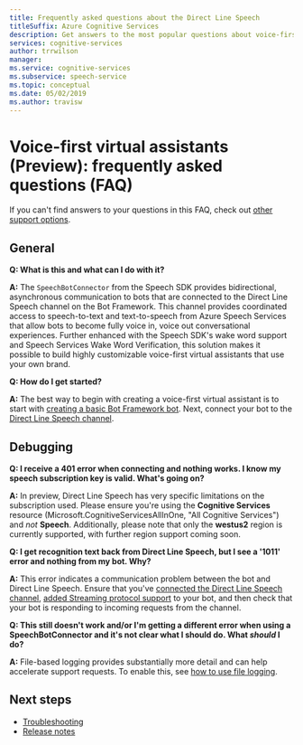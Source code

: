 ```yaml
---
title: Frequently asked questions about the Direct Line Speech
titleSuffix: Azure Cognitive Services
description: Get answers to the most popular questions about voice-first virtual assistants using the Direct Line Speech channel.
services: cognitive-services
author: trrwilson
manager: 
ms.service: cognitive-services
ms.subservice: speech-service
ms.topic: conceptual
ms.date: 05/02/2019
ms.author: travisw
---
```


# Voice-first virtual assistants (Preview): frequently asked questions (FAQ)

If you can't find answers to your questions in this FAQ, check out [other support options](support.md).

## General

**Q: What is this and what can I do with it?**

**A:** The `SpeechBotConnector` from the Speech SDK provides bidirectional, asynchronous communication to bots that are connected to the Direct Line Speech channel on the Bot Framework. This channel provides coordinated access to speech-to-text and text-to-speech from Azure Speech Services that allow bots to become fully voice in, voice out conversational experiences. Further enhanced with the Speech SDK's wake word support and Speech Services Wake Word Verification, this solution makes it possible to build highly customizable voice-first virtual assistants that use your own brand.

**Q: How do I get started?**

**A:** The best way to begin with creating a voice-first virtual assistant is to start with [creating a basic Bot Framework bot](https://docs.microsoft.com/en-us/azure/bot-service/bot-builder-tutorial-basic-deploy?view=azure-bot-service-4.0). Next, connect your bot to the [Direct Line Speech channel](https://docs.microsoft.com/en-us/azure/bot-service/bot-service-channel-connect-directlinespeech.md).

## Debugging

**Q: I receive a 401 error when connecting and nothing works. I know my speech subscription key is valid. What's going on?**

**A:** In preview, Direct Line Speech has very specific limitations on the subscription used. Please ensure you're using the **Cognitive Services** resource (Microsoft.CognitiveServicesAllInOne, "All Cognitive Services") and *not* **Speech**. Additionally, please note that only the **westus2** region is currently supported, with further region support coming soon.

**Q: I get recognition text back from Direct Line Speech, but I see a '1011' error and nothing from my bot. Why?**

**A:** This error indicates a communication problem between the bot and Direct Line Speech. Ensure that you've [connected the Direct Line Speech channel](https://docs.microsoft.com/en-us/azure/bot-service/bot-service-channel-connect-directlinespeech.md), [added Streaming protocol support](https://aka.ms/botframework/addstreamingprotocolsupport) to your bot, and then check that your bot is responding to incoming requests from the channel.

**Q: This still doesn't work and/or I'm getting a different error when using a SpeechBotConnector and it's not clear what I should do. What *should* I do?**

**A:** File-based logging provides substantially more detail and can help accelerate support requests. To enable this, see [how to use file logging](how-to-use-logging.md).

## Next steps

* [Troubleshooting](troubleshooting.md)
* [Release notes](releasenotes.md)
